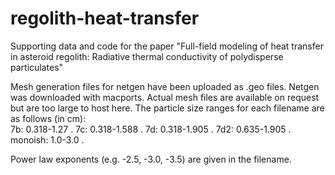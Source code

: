 # regolith-heat-transfer
Supporting data and code for the paper "Full-field modeling of heat transfer in asteroid regolith: Radiative thermal conductivity of polydisperse particulates"
  
  
Mesh generation files for netgen have been uploaded as .geo files. Netgen was downloaded with macports. Actual mesh files are available on request but are too large to host here. 
The particle size ranges for each filename are as follows (in cm):  
7b: 0.318-1.27 . 
7c: 0.318-1.588 . 
7d: 0.318-1.905 . 
7d2: 0.635-1.905 . 
monoish: 1.0-3.0 . 
  
Power law exponents (e.g. -2.5, -3.0, -3.5) are given in the filename.   
